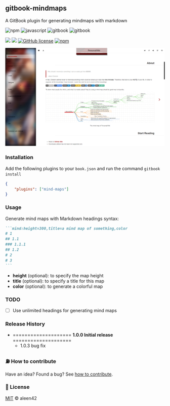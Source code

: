 ## gitbook-mindmaps

A GitBook plugin for generating mindmaps with markdown

![npm](https://aleen42.github.io/badges/src/npm.svg) ![javascript](https://aleen42.github.io/badges/src/javascript.svg) ![gitbook](https://aleen42.github.io/badges/src/gitbook_1.svg) ![gitbook](https://aleen42.github.io/badges/src/gitbook_2.svg)

![](https://img.shields.io/badge/%20%20JavaScript-%20%20%20%2020,233L-f1e05a.svg) ![](https://img.shields.io/badge/%20%20CSS-%20%20%20%2029L-563d7c.svg) [![GitHub license](https://img.shields.io/badge/license-MIT-blue.svg)](https://raw.githubusercontent.com/aleen42/gitbook-mindmaps/master/LICENSE) [![npm](https://img.shields.io/npm/dt/gitbook-plugin-mind-maps.svg)](https://www.npmjs.com/package/gitbook-plugin-mind-maps)

![mind-maps](./preview.png)

### Installation

Add the following plugins to your `book.json` and run the command `gitbook install`

```json
{
	"plugins": ["mind-maps"]
}
```

### Usage

Generate mind maps with Markdown headings syntax:

````markdown
```mind:height=300,title=a mind map of something,color
# 1
## 1.1
### 1.1.1
## 1.2
# 2
# 3
```
````

- **height** (optional): to specify the map height
- **title** (optional): to specify a title for this map
- **color** (optional): to generate a colorful map

### TODO

- [ ] Use unlimited headings for generating mind maps

### Release History

* ==================== **1.0.0 Initial release** ====================
 	* 1.0.3 bug fix

### :fuelpump: How to contribute

Have an idea? Found a bug? See [how to contribute](https://aleen42.github.io/PersonalWiki/contribution.html).

### :scroll: License

[MIT](https://aleen42.github.io/PersonalWiki/MIT.html) © aleen42

